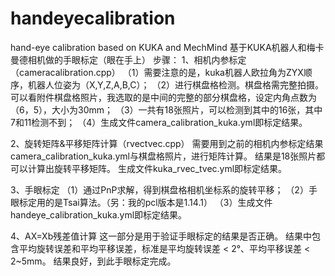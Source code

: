 # handeyecalibration
hand-eye calibration based on KUKA and MechMind
基于KUKA机器人和梅卡曼德相机做的手眼标定（眼在手上）
步骤：
1、相机内参标定（cameracalibration.cpp）
  （1）需要注意的是，kuka机器人欧拉角为ZYX顺序，机器人位姿为（X,Y,Z,A,B,C）；
  （2）进行棋盘格检测。棋盘格需完整拍摄。可以看附件棋盘格照片，我选取的是中间的完整的部分棋盘格，设定内角点数为（6，5），大小为30mm；
  （3）一共有18张照片，可以检测到其中的16张，其中7和11检测不到；
  （4）生成文件camera_calibration_kuka.yml即标定结果。

2、旋转矩阵&平移矩阵计算（rvectvec.cpp）
  需要用到之前的相机内参标定结果camera_calibration_kuka.yml与棋盘格照片，进行矩阵计算。
  结果是18张照片都可以计算出旋转平移矩阵。
  生成文件kuka_rvec_tvec.yml即标定结果。

3、手眼标定
  （1）通过PnP求解，得到棋盘格相机坐标系的旋转平移；
  （2）手眼标定用的是Tsai算法。（另：我的pcl版本是1.14.1）
  （3）生成文件handeye_calibration_kuka.yml即标定结果。

4、AX=Xb残差值计算
  这一部分是用于验证手眼标定的结果是否正确。
  结果中包含平均旋转误差和平均平移误差，标准是平均旋转误差 < 2°、平均平移误差 < 2~5mm。
  结果良好，到此手眼标定完成。


